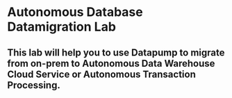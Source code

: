 # Autonomous Database Datamigration Lab 

## This lab will help you to use Datapump to migrate from on-prem to Autonomous Data Warehouse Cloud Service or Autonomous Transaction Processing.

